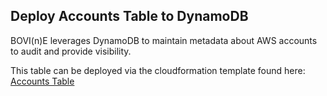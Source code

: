 Deploy Accounts Table to DynamoDB
---------------------------------
BOVI(n)E leverages DynamoDB to maintain metadata about AWS accounts to audit and provide visibility.

This table can be deployed via the cloudformation template found here: [Accounts Table](../tools/dynamodb-cf.yml)
